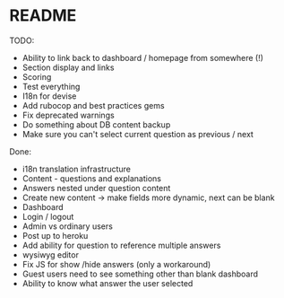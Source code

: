 # README

TODO:
* Ability to link back to dashboard / homepage from somewhere (!)
* Section display and links
* Scoring
* Test everything
* I18n for devise
* Add rubocop and best practices gems
* Fix deprecated warnings
* Do something about DB content backup
* Make sure you can't select current question as previous / next

Done:
* i18n translation infrastructure
* Content - questions and explanations
* Answers nested under question content
* Create new content -> make fields more dynamic, next can be blank
* Dashboard
* Login / logout
* Admin vs ordinary users
* Post up to heroku
* Add ability for question to reference multiple answers
* wysiwyg editor
* Fix JS for show /hide answers (only a workaround)
* Guest users need to see something other than blank dashboard
* Ability to know what answer the user selected

